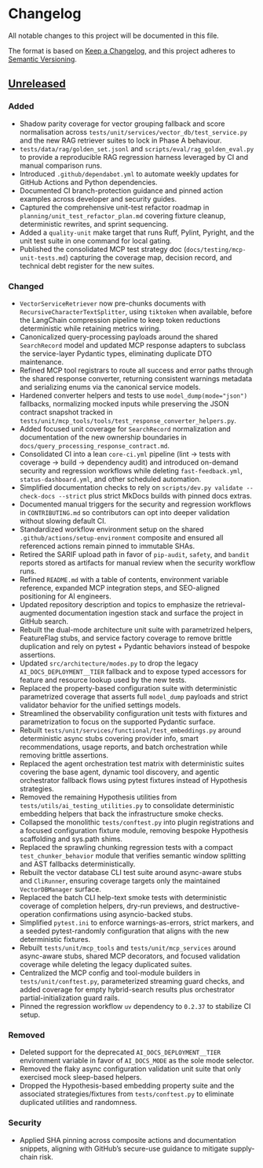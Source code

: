 # Changelog

All notable changes to this project will be documented in this file.

The format is based on [Keep a Changelog](https://keepachangelog.com/en/1.1.0/),
and this project adheres to [Semantic Versioning](https://semver.org/spec/v2.0.0.html).

## [Unreleased]

### Added
- Shadow parity coverage for vector grouping fallback and score normalisation across
  `tests/unit/services/vector_db/test_service.py` and the new RAG retriever
  suites to lock in Phase A behaviour.
- `tests/data/rag/golden_set.jsonl` and `scripts/eval/rag_golden_eval.py` to
  provide a reproducible RAG regression harness leveraged by CI and manual
  comparison runs.
- Introduced `.github/dependabot.yml` to automate weekly updates for GitHub Actions and Python dependencies.
- Documented CI branch-protection guidance and pinned action examples across developer and security guides.
- Captured the comprehensive unit-test refactor roadmap in `planning/unit_test_refactor_plan.md` covering fixture cleanup,
  deterministic rewrites, and sprint sequencing.
- Added a `quality-unit` make target that runs Ruff, Pylint, Pyright, and the unit test suite in one command for local gating.
- Published the consolidated MCP test strategy doc (`docs/testing/mcp-unit-tests.md`) capturing the coverage map, decision
  record, and technical debt register for the new suites.

### Changed
- `VectorServiceRetriever` now pre-chunks documents with
  `RecursiveCharacterTextSplitter`, using `tiktoken` when available, before the
  LangChain compression pipeline to keep token reductions deterministic while
  retaining metrics wiring.
- Canonicalized query-processing payloads around the shared `SearchRecord` model and
  updated MCP response adapters to subclass the service-layer Pydantic types,
  eliminating duplicate DTO maintenance.
- Refined MCP tool registrars to route all success and error paths through the
  shared response converter, returning consistent warnings metadata and
  serializing enums via the canonical service models.
- Hardened converter helpers and tests to use `model_dump(mode="json")`
  fallbacks, normalizing mocked inputs while preserving the JSON contract
  snapshot tracked in `tests/unit/mcp_tools/tools/test_response_converter_helpers.py`.
- Added focused unit coverage for `SearchRecord` normalization and documentation
  of the new ownership boundaries in
  `docs/query_processing_response_contract.md`.
- Consolidated CI into a lean `core-ci.yml` pipeline (lint → tests with coverage → build → dependency audit) and introduced on-demand security and regression workflows while deleting `fast-feedback.yml`, `status-dashboard.yml`, and other scheduled automation.
- Simplified documentation checks to rely on `scripts/dev.py validate --check-docs --strict` plus strict MkDocs builds with pinned docs extras.
- Documented manual triggers for the security and regression workflows in `CONTRIBUTING.md` so contributors can opt into deeper validation without slowing default CI.
- Standardized workflow environment setup on the shared `.github/actions/setup-environment` composite and ensured all referenced actions remain pinned to immutable SHAs.
- Retired the SARIF upload path in favor of `pip-audit`, `safety`, and `bandit` reports stored as artifacts for manual review when the security workflow runs.
- Refined `README.md` with a table of contents, environment variable reference, expanded MCP integration steps, and SEO-aligned positioning for AI engineers.
- Updated repository description and topics to emphasize the retrieval-augmented documentation ingestion stack and surface the project in GitHub search.
- Rebuilt the dual-mode architecture unit suite with parametrized helpers, FeatureFlag stubs, and service factory coverage to remove brittle duplication and rely on pytest + Pydantic behaviors instead of bespoke assertions.
- Updated `src/architecture/modes.py` to drop the legacy `AI_DOCS_DEPLOYMENT__TIER` fallback and to expose typed accessors for feature and resource lookup used by the new tests.
- Replaced the property-based configuration suite with deterministic parametrized coverage that asserts full `model_dump` payloads and strict validator behavior for the unified settings models.
- Streamlined the observability configuration unit tests with fixtures and parametrization to focus on the supported Pydantic surface.
- Rebuilt `tests/unit/services/functional/test_embeddings.py` around deterministic async stubs covering provider info,
  smart recommendations, usage reports, and batch orchestration while removing brittle assertions.
- Replaced the agent orchestration test matrix with deterministic suites covering the base agent, dynamic tool discovery, and
  agentic orchestrator fallback flows using pytest fixtures instead of Hypothesis strategies.
- Removed the remaining Hypothesis utilities from `tests/utils/ai_testing_utilities.py` to consolidate deterministic embedding
  helpers that back the infrastructure smoke checks.
- Collapsed the monolithic `tests/conftest.py` into plugin registrations and a focused configuration fixture module, removing
  bespoke Hypothesis scaffolding and sys.path shims.
- Replaced the sprawling chunking regression tests with a compact `test_chunker_behavior` module that verifies semantic window
  splitting and AST fallbacks deterministically.
- Rebuilt the vector database CLI test suite around async-aware stubs and `CliRunner`, ensuring coverage targets only the
  maintained `VectorDBManager` surface.
- Replaced the batch CLI help-text smoke tests with deterministic coverage of completion helpers, dry-run previews, and
  destructive-operation confirmations using asyncio-backed stubs.
- Simplified `pytest.ini` to enforce warnings-as-errors, strict markers, and a seeded pytest-randomly configuration that aligns
  with the new deterministic fixtures.
- Rebuilt `tests/unit/mcp_tools` and `tests/unit/mcp_services` around async-aware stubs, shared MCP decorators, and focused
  validation coverage while deleting the legacy duplicated suites.
- Centralized the MCP config and tool-module builders in `tests/unit/conftest.py`, parameterized streaming guard checks, and
  added coverage for empty hybrid-search results plus orchestrator partial-initialization guard rails.
- Pinned the regression workflow `uv` dependency to `0.2.37` to stabilize CI setup.

### Removed
- Deleted support for the deprecated `AI_DOCS_DEPLOYMENT__TIER` environment variable in favor of `AI_DOCS_MODE` as the sole mode selector.
- Removed the flaky async configuration validation unit suite that only exercised mock sleep-based helpers.
- Dropped the Hypothesis-based embedding property suite and the associated strategies/fixtures from `tests/conftest.py` to
  eliminate duplicated utilities and randomness.

### Security
- Applied SHA pinning across composite actions and documentation snippets, aligning with GitHub’s secure-use guidance to mitigate supply-chain risk.

[Unreleased]: https://github.com/BjornMelin/ai-docs-vector-db-hybrid-scraper/compare/main...HEAD
